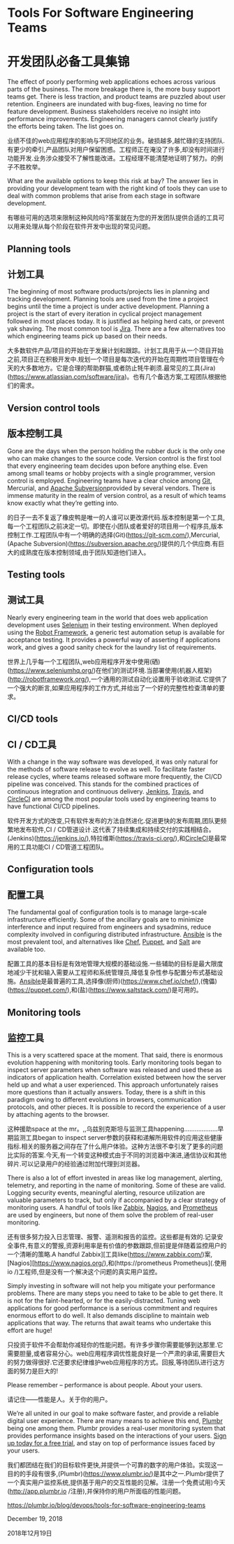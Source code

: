 # Tools For Software Engineering Teams

# 开发团队必备工具集锦

The effect of poorly performing web applications echoes across various parts of the business. The more breakage there is, the more busy support teams get. There is less traction, and product teams are puzzled about user retention. Engineers are inundated with bug-fixes, leaving no time for feature development. Business stakeholders receive no insight into performance improvements. Engineering managers cannot clearly justify the efforts being taken. The list goes on. 


业绩不佳的web应用程序的影响与不同地区的业务。破损越多,越忙碌的支持团队.有更少的牵引,产品团队对用户保留困惑。工程师正在淹没了许多,却没有时间进行功能开发.业务涉众接受不了解性能改进。工程经理不能清楚地证明了努力。的例子不胜枚举。

What are the available options to keep this risk at bay? The answer lies in providing your development team with the right kind of tools they can use to deal with common problems that arise from each stage in software development.

有哪些可用的选项来限制这种风险吗?答案就在为您的开发团队提供合适的工具可以用来处理从每个阶段在软件开发中出现的常见问题。

## Planning tools

## 计划工具

The beginning of most software products/projects lies in planning and tracking development. Planning tools are used from the time a project begins until the time a project is under active development. Planning a project is the start of every iteration in cyclical project management followed in most places today. It is justified as helping herd cats, or prevent yak shaving. The most common tool is [Jira](https://www.atlassian.com/software/jira). There are a few alternatives too which engineering teams pick up based on their needs. 


大多数软件产品/项目的开始在于发展计划和跟踪。计划工具用于从一个项目开始之前,项目正在积极开发中.规划一个项目是每次迭代的开始在周期性项目管理在今天的大多数地方。它是合理的帮助群猫,或者防止牦牛剃须.最常见的工具(Jira)(https://www.atlassian.com/software/jira)。也有几个备选方案,工程团队根据他们的需求。

## Version control tools

## 版本控制工具

Gone are the days when the person holding the rubber duck is the only one who can make changes to the source code. Version control is the first tool that every engineering team decides upon before anything else. Even among small teams or hobby projects with a single programmer, version control is employed. Engineering teams have a clear choice among [Git](https://git-scm.com/), Mercurial, and [Apache Subversion](https://subversion.apache.org/)provided by several vendors. There is immense maturity in the realm of version control, as a result of which teams know exactly what they’re getting into.

的日子一去不复返了橡皮鸭是唯一的人谁可以更改源代码.版本控制是第一个工具,每一个工程团队之前决定一切。即使在小团队或者爱好的项目用一个程序员,版本控制工作.工程团队中有一个明确的选择(Git)(https://git-scm.com/),Mercurial,(Apache Subversion)(https://subversion.apache.org/)提供的几个供应商.有巨大的成熟度在版本控制领域,由于团队知道他们进入。

## Testing tools

## 测试工具

Nearly every engineering team in the world that does web application development uses [Selenium](https://www.seleniumhq.org/) in their testing environment. When deployed using the [Robot Framework](http://robotframework.org/), a generic test automation setup is available for acceptance testing. It provides a powerful way of asserting if applications work, and gives a good sanity check for the laundry list of requirements. 


世界上几乎每一个工程团队,web应用程序开发中使用(硒)(https://www.seleniumhq.org/)在他们的测试环境.当部署使用(机器人框架)(http://robotframework.org/),一个通用的测试自动化设置用于验收测试.它提供了一个强大的断言,如果应用程序的工作方式,并给出了一个好的完整性检查清单的要求。

## CI/CD tools

## CI / CD工具

With a change in the way software was developed, it was only natural for the methods of software release to evolve as well. To facilitate faster release cycles, where teams released software more frequently, the CI/CD pipeline was conceived. This stands for the combined practices of continuous integration and continuous delivery. [Jenkins](https://jenkins.io/), [Travis](https://travis-ci.org/), and [CircleCI](https://circleci.com/) are among the most popular tools used by engineering teams to have functional CI/CD pipelines.

软件开发方式的改变,只有软件发布的方法自然进化.促进更快的发布周期,团队更频繁地发布软件,CI / CD管道设计.这代表了持续集成和持续交付的实践相结合。(Jenkins)(https://jenkins.io/),特拉维斯(https://travis-ci.org/),和[CircleCI](https://circleci.com/)是最常用的工具功能CI / CD管道工程团队。

## Configuration tools

## 配置工具

The fundamental goal of configuration tools is to manage large-scale infrastructure efficiently. Some of the ancillary goals are to minimize interference and input required from engineers and sysadmins, reduce complexity involved in configuring distributed infrastructure. [Ansible](https://www.ansible.com/) is the most prevalent tool, and alternatives like [Chef](https://www.chef.io/chef/), [Puppet](https://puppet.com/), and [Salt](https://www.saltstack.com/) are available too.

配置工具的基本目标是有效地管理大规模的基础设施.一些辅助的目标是最大限度地减少干扰和输入需要从工程师和系统管理员,降低复杂性参与配置分布式基础设施。[Ansible](https://www.ansible.com/)是最普遍的工具,选择像(厨师)(https://www.chef.io/chef/),(傀儡)(https://puppet.com/),和(盐)(https://www.saltstack.com/)是可用的。

## Monitoring tools

## 监控工具

This is a very scattered space at the moment. That said, there is enormous evolution happening with monitoring tools. Early monitoring tools began to inspect server parameters when software was released and used these as indicators of application health. Correlation existed between how the server held up and what a user experienced. This approach unfortunately raises more questions than it actually answers. Today, there is a shift in this paradigm owing to different evolutions in browsers, communication protocols, and other pieces. It is possible to record the experience of a user by attaching agents to the browser. 


这种援助space at the mr。,,乌兹别克斯坦与监测工具happening……………….早期监测工具began to inspect server参数的获释和递解所用软件的应用这些健康指标.相关的服务器之间存在了什么用户体验。这种方法很不幸引发了更多的问题比实际的答案.今天,有一个转变这种模式由于不同的浏览器中演进,通信协议和其他碎片.可以记录用户的经验通过附加代理到浏览器。

There is also a lot of effort invested in areas like log management, alerting, telemetry, and reporting in the name of monitoring. Some of these are valid. Logging security events, meaningful alerting, resource utilization are valuable parameters to track, but only if accompanied by a clear strategy of monitoring users. A handful of tools like [Zabbix](https://www.zabbix.com/), [Nagios](https://www.nagios.org/), and [Prometheus](https://prometheus.io/) are used by engineers, but none of them solve the problem of real-user monitoring.

还有很多努力投入日志管理、报警、遥测和报告的监控。这些都是有效的.记录安全事件,有意义的警报,资源利用率是有价值的参数跟踪,但前提是伴随着监控用户的一个清晰的策略.A handful Zabbix][工具like(https://www.zabbix.com/)案,[Nagios][https://www.nagios.org/),和(https://prometheus Prometheus](.使用io /)工程师,但是没有一个解决这个问题的真实用户监控。

Simply investing in software will not help you mitigate your performance problems. There are many steps you need to take to be able to get there. It is not for the faint-hearted, or for the easily-distracted. Tuning web applications for good performance is a serious commitment and requires enormous effort to do well. It also demands discipline to maintain web applications that way. The returns that await teams who undertake this effort are huge!

只投资于软件不会帮助你减轻你的性能问题。有许多步骤你需要能够到达那里.它需要胆量,或者容易分心。web应用程序调优性能良好是一个严肃的承诺,需要巨大的努力做得很好.它还要求纪律维护web应用程序的方式。回报,等待团队进行这方面的努力是巨大的!

Please remember – performance is about people. About your users.

请记住——性能是人。关于你的用户。

We’re all united in our goal to make software faster, and provide a reliable digital user experience. There are many means to achieve this end, [Plumbr](https://www.plumbr.io/) being one among them. Plumbr provides a real-user monitoring system that provides performance insights based on the interactions of your users. [Sign up today for a free trial](http://app.plumbr.io/signup), and stay on top of performance issues faced by your users.

我们都团结在我们的目标软件更快,并提供一个可靠的数字的用户体验。实现这一目的的手段有很多,(Plumbr)(https://www.plumbr.io/)是其中之一.Plumbr提供了一个真实用户监控系统,提供基于用户的交互性能的见解。注册一个免费试用)今天(http://app.plumbr.io /注册),并保持你的用户所面临的性能问题。

<https://plumbr.io/blog/devops/tools-for-software-engineering-teams>



December 19, 2018

2018年12月19日


